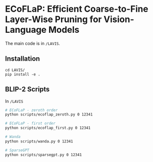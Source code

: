 # ECoFLaP: Efficient Coarse-to-Fine Layer-Wise Pruning for Vision-Language Models

The main code is in `/LAVIS`.

## Installation
```
cd LAVIS/
pip install -e .
```

## BLIP-2 Scripts

In `/LAVIS`

```bash
# ECoFLaP - zeroth order
python scripts/ecoflap_zeroth.py 0 12341

# ECoFLaP - first order
python scripts/ecoflap_first.py 0 12341

# Wanda
python scripts/wanda.py 0 12341

# SparseGPT
python scripts/sparsegpt.py 0 12341
```